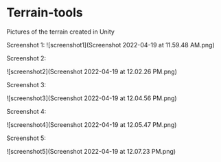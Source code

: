 # Terrain-tools
Pictures of the terrain created in Unity

Screenshot 1:
![screenshot1](Screenshot 2022-04-19 at 11.59.48 AM.png)

Screenshot 2:

![screenshot2](Screenshot 2022-04-19 at 12.02.26 PM.png)

Screenshot 3:

![screenshot3](Screenshot 2022-04-19 at 12.04.56 PM.png)

Screenshot 4:

![screenshot4](Screenshot 2022-04-19 at 12.05.47 PM.png)

Screenshot 5:

![screenshot5](Screenshot 2022-04-19 at 12.07.23 PM.png)
